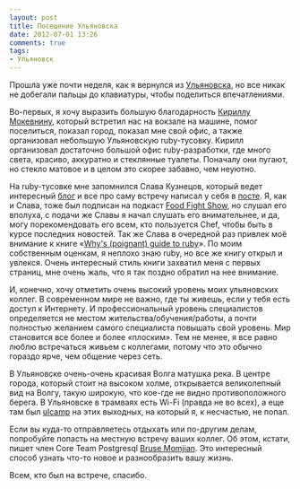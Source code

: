 ```yaml
---
layout: post
title: Посещение Ульяновска
date: 2012-07-01 13:26
comments: true
tags: 
- Ульяновск
---
```


Прошла уже почти неделя, как я вернулся из [Ульяновска](/blog/2012/06/17/ulsk/), но все никак не добегали пальцы до
клавиатуры, чтобы поделиться впечатлениями.

Во-первых, я хочу выразить большую благодарность [Кириллу Мокевнину](http://mokevnin.github.com/), который встретил нас
на вокзале на машине, помог поселиться, показал город, показал мне свой офис, а также организовал небольшую Ульяновскую
ruby-тусовку. Кирилл организовал достаточно большой офис ruby-разработки, где много света, красиво, аккуратно и
стеклянные туалеты. Поначалу они пугают, но стекло матовое и в целом это скорее забавно, чем неуютно.

<!-- more -->

На ruby-тусовке мне запомнился Слава Кузнецов, который ведет интересный [блог](http://neuronsbrain.blogspot.com/) и все про
саму встречу написал у себя в
[посте](http://neuronsbrain.blogspot.com/2012/06/chef-party.html?showComment=1340614389298#c3733649683222158455). Я, как
и Слава, тоже был подписан на подкаст [Food Fight Show](http://www.foodfightshow.org/), но слушал его вполуха, с подачи
же Славы я начал слушать его внимательнее, и да, могу порекомендовать его всем, кто пользуется Chef, чтобы быть в курсе
последних новостей. Так же Слава в очередной раз привлек моё внимание к книге
«[Why's (poignant) guide to ruby](http://mislav.uniqpath.com/poignant-guide/)». По моим собственным оценкам, я неплохо
знаю ruby, но все же книгу открыл и увлекся. Очень интересный стиль книги захватил меня с первых страниц, мне очень
жаль, что я так поздно обратил на нее внимание.

И, конечно, хочу отметить очень высокий уровень моих ульяновских коллег. В современном мире не важно, где ты живешь,
если у тебя есть доступ к Интернету. И профессиональный уровень специалистов определяется не местом
жительства/обучения/работы, а почти полностью желанием самого специалиста повышать свой уровень. Мир становится все
более и более «плоским». Тем не менее, я все равно люблю встречаться живьем с коллегами, потому что это обычно гораздо
ярче, чем общение через сеть.

В Ульяновске очень-очень красивая Волга матушка река. В центре города, который стоит на высоком холме, открывается
великолепный вид на Волгу, такую широкую, что кое-где не видно противоположного берега. В Ульяновске в трамваях есть
Wi-Fi (правда не во всех), а еще там был [ulcamp](http://2012.ulcamp.ru/) на этих выходных, на который я, к несчастью,
не попал.

Если вы куда-то отправляетесь отдыхать или по-другим делам, попробуйте попасть на местную встречу ваших коллег. Об этом,
кстати, пишет член Core Team Postgresql [Bruse Momjian](http://momjian.us/main/blogs/pgblog/2012.html#June_27_2012). Это
интересный способ узнать что-то новое и разнообразить вашу жизнь.

Всем, кто был на встрече, спасибо.
